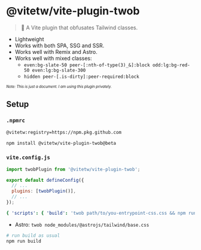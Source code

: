 # @vitetw/vite-plugin-twob

> 🚀 A Vite plugin that obfusates Tailwind classes.

- Lightweight
- Works with both SPA, SSG and SSR.
- Works well with Remix and Astro.
- Works well with mixed classes:
  - `even:bg-slate-50 peer-[:nth-of-type(3)_&]:block odd:lg:bg-red-50 even:lg:bg-slate-300`
  - `hidden peer-[.is-dirty]:peer-required:block`

<sub><sup>_Note: This is just a document. I am using this plugin privately._</sup></sub>

## Setup

### `.npmrc`

```sh
@vitetw:registry=https://npm.pkg.github.com
```

```sh
npm install @vitetw/vite-plugin-twob@beta
```

### `vite.config.js`

```mjs
import twobPlugin from '@vitetw/vite-plugin-twob';

export default defineConfig({
  // ...
  plugins: [twobPlugin()],
  // ...
});
```

```yml
{ 'scripts': { 'build': 'twob path/to/you-entrypoint-css.css && npm run your-build-cmd' } }
```

- Astro: `twob node_modules/@astrojs/tailwind/base.css`

```sh
# run build as usual
npm run build
```
